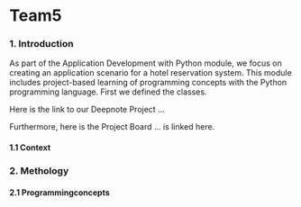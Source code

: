 # Team5

### 1. Introduction
As part of the Application Development with Python module, we focus on creating an application scenario for a hotel reservation system. This module includes project-based learning of programming concepts with the Python programming language. First we defined the classes.

Here is the link to our Deepnote Project ...

Furthermore, here is the Project Board ... is linked here.

#### 1.1 Context

### 2. Methology
#### 2.1 Programmingconcepts

